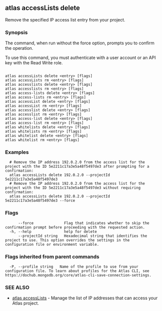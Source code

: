 ## atlas accessLists delete

Remove the specified IP access list entry from your project.


### Synopsis

The command, when run without the force option, prompts you to confirm the operation.

To use this command, you must authenticate with a user account or an API key with the Read Write role.



```

atlas accessLists delete <entry> [flags]
atlas accessLists rm <entry> [flags]
atlas accesslists delete <entry> [flags]
atlas accesslists rm <entry> [flags]
atlas access-lists delete <entry> [flags]
atlas access-lists rm <entry> [flags]
atlas accessList delete <entry> [flags]
atlas accessList rm <entry> [flags]
atlas accesslist delete <entry> [flags]
atlas accesslist rm <entry> [flags]
atlas access-list delete <entry> [flags]
atlas access-list rm <entry> [flags]
atlas whitelists delete <entry> [flags]
atlas whitelists rm <entry> [flags]
atlas whitelist delete <entry> [flags]
atlas whitelist rm <entry> [flags]
```

### Examples

```
  # Remove the IP address 192.0.2.0 from the access list for the project with the ID 5e2211c17a3e5a48f5497de3 after prompting for a confirmation:
  atlas accessLists delete 192.0.2.0 --projectId 5e2211c17a3e5a48f5497de3
  # Remove the IP address 192.0.2.0 from the access list for the project with the ID 5e2211c17a3e5a48f5497de3 without requiring confirmation:
  atlas accessLists delete 192.0.2.0 --projectId 5e2211c17a3e5a48f5497de3 --force
```


### Flags

```
      --force              Flag that indicates whether to skip the confirmation prompt before proceeding with the requested action.
  -h, --help               help for delete
      --projectId string   Hexadecimal string that identifies the project to use. This option overrides the settings in the configuration file or environment variable.

```


### Flags inherited from parent commands

```
  -P, --profile string   Name of the profile to use from your configuration file. To learn about profiles for the Atlas CLI, see https://dochub.mongodb.org/core/atlas-cli-save-connection-settings.

```

### SEE ALSO


* [atlas accessLists](atlas_accessLists.md)	- Manage the list of IP addresses that can access your Atlas project.




